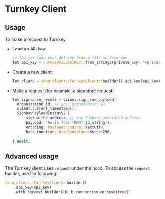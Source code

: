 # Turnkey Client

## Usage

To make a request to Turnkey:
* Load an API key:
  ```rust
  // You can load your API key from a file or from env
  let api_key = TurnkeyP256ApiKey::from_strings(private_key: "<private key hex>", None).expect("api key creation failed");
  ```
* Create a new client:
  ```rust
  let client = tkhq_client::TurnkeyClient::builder().api_key(api_key).build().expect("client builder failed");
  ```
* Make a request (for example, a signature request)
  ```rust
  let signature_result = client.sign_raw_payload(
    organization_id, // your organization ID
    client.current_timestamp(),
    SignRawPayloadIntentV2 {
        sign_with: address, // any Turnkey-generated address
        payload: "hello from TKHQ".to_string(),
        encoding: PayloadEncoding::TextUtf8,
        hash_function: HashFunction::Keccak256,
    },
  ).await;
  ```

## Advanced usage

The Turnkey client uses `reqwest` under the hood. To access the `reqwest` builder, use the following:
```rust
tkhq_client::TurnkeyClient::builder()
    .api_key(api_key)
    .with_reqwest_builder(|b| b.connection_verbose(true))
```
